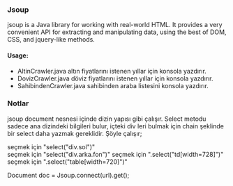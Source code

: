 ### Jsoup

jsoup is a Java library for working with real-world HTML. It provides a very convenient API for extracting and manipulating data, using the best of DOM, CSS, and jquery-like methods.

#### Usage:
- AltinCrawler.java altın fiyatlarını istenen yıllar için konsola yazdırır.
- DovizCrawler.java döviz fiyatlarını istenen yıllar için konsola yazdırır.
- SahibindenCrawler.java sahibinden araba listesini konsola yazdırır.

### Notlar

jsoup document nesnesi içinde dizin yapısı gibi çalışır. Select metodu sadece ana dizindeki bilgileri bulur, içteki div leri bulmak için chain şeklinde bir select daha yazmak gereklidir. Şöyle çalışır;

<div class="sol" />						seçmek için "select("div.sol")"
<div class="arka fon" />				seçmek için "select("div.arka.fon")"

<td width="728" align="center" > 		seçmek için ".select("td[width=728]")"	
<table width="720" border="0" > 		seçmek için ".select("table[width=720]")"



Document doc = Jsoup.connect(url).get();